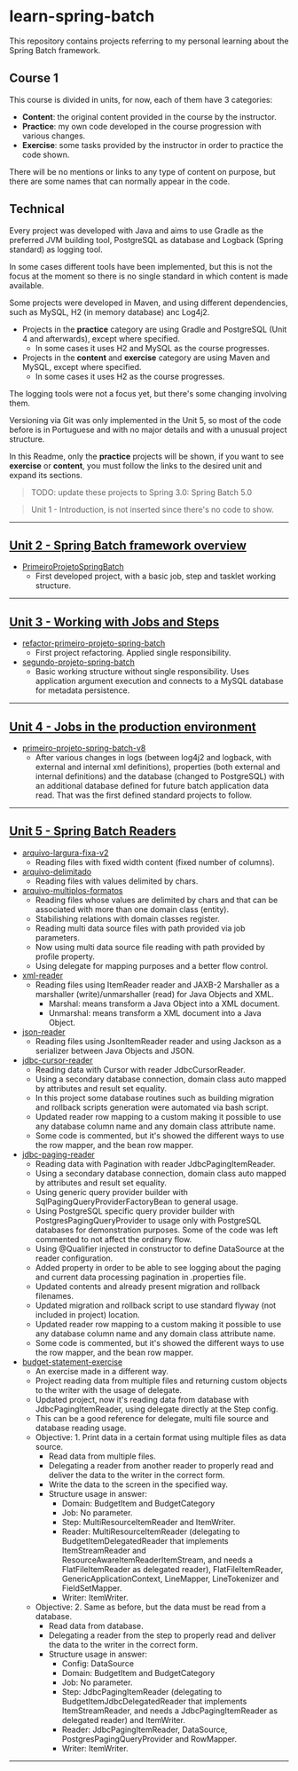 # learn-spring-batch

This repository contains projects referring to my personal learning about the Spring Batch framework.

## Course 1

This course is divided in units, for now, each of them have 3 categories:
- **Content**: the original content provided in the course by the instructor.
- **Practice**: my own code developed in the course progression with various changes.
- **Exercise**: some tasks provided by the instructor in order to practice the code shown.

There will be no mentions or links to any type of content on purpose, but there are some names that can normally appear in the code.

## Technical

Every project was developed with Java and aims to use Gradle as the preferred JVM building tool, PostgreSQL as database and Logback (Spring standard) as logging tool.

In some cases different tools have been implemented, but this is not the focus at the moment so there is no single standard in which content is made available.

Some projects were developed in Maven, and using different dependencies, such as MySQL, H2 (in memory database) anc Log4j2.

- Projects in the **practice** category are using Gradle and PostgreSQL (Unit 4 and afterwards), except where specified.
    - In some cases it uses H2 and MySQL as the course progresses.
- Projects in the **content** and **exercise** category are using Maven and MySQL, except where specified.
    - In some cases it uses H2 as the course progresses.

The logging tools were not a focus yet, but there's some changing involving them.

Versioning via Git was only implemented in the Unit 5, so most of the code before is in Portuguese and with no major details and with a unusual project structure.

In this Readme, only the **practice** projects will be shown, if you want to see **exercise** or **content**, you must follow the links to the desired unit and expand its sections.

> TODO: update these projects to Spring 3.0: Spring Batch 5.0

> Unit 1 - Introduction, is not inserted since there's no code to show.

---

## [Unit 2 - Spring Batch framework overview](course_01/unit_02)

- [PrimeiroProjetoSpringBatch](course_01/unit_02/practice/primeiro-projeto-spring-batch)
    - First developed project, with a basic job, step and tasklet working structure.

---

## [Unit 3 - Working with Jobs and Steps](course_01/unit_03)

- [refactor-primeiro-projeto-spring-batch](course_01/unit_03/practice/refactor-primeiro-projeto-spring-batch)
    - First project refactoring. Applied single responsibility.
- [segundo-projeto-spring-batch](course_01/unit_03/practice/segundo-projeto-spring-batch)
    - Basic working structure without single responsibility. Uses application argument execution and connects to a MySQL database for metadata persistence.

---

## [Unit 4 - Jobs in the production environment](course_01/unit_04)

- [primeiro-projeto-spring-batch-v8](course_01/unit_04/practice/primeiro-projeto-spring-batch-v8)
    - After various changes in logs (between log4j2 and logback, with external and internal xml definitions), properties (both external and internal definitions) and the database (changed to PostgreSQL) with an additional database defined for future batch application data read. That was  the first defined standard projects to follow.
---

## [Unit 5 - Spring Batch Readers](course_01/unit_05)

- [arquivo-largura-fixa-v2](course_01/unit_05/practice/arquivo-largura-fixa-v2)
    - Reading files with fixed width content (fixed number of columns).
- [arquivo-delimitado](course_01/unit_05/practice/arquivo-delimitado)
    - Reading files with values delimited by chars.
- [arquivo-multiplos-formatos](course_01/unit_05/practice/arquivo-multiplos-formatos)
    - Reading files whose values are delimited by chars and that can be associated with more than one domain class (entity).
    - Stabilishing relations with domain classes register.
    - Reading multi data source files with path provided via job parameters.
    - Now using multi data source file reading with path provided by profile property.
    - Using delegate for mapping purposes and a better flow control.
- [xml-reader](course_01/unit_05/practice/xml-reader)
    - Reading files using ItemReader reader and JAXB-2 Marshaller as a marshaller (write)/unmarshaller (read) for Java Objects and XML.
        - Marshal: means transform a Java Object into a XML document.
        - Unmarshal: means transform a XML document into a Java Object.
- [json-reader](course_01/unit_05/practice/json-reader)
    - Reading files using JsonItemReader reader and using Jackson as a serializer between Java Objects and JSON.
- [jdbc-cursor-reader](course_01/unit_05/practice/jdbc-cursor-reader)
    - Reading data with Cursor with reader JdbcCursorReader.
    - Using a secondary database connection, domain class auto mapped by attributes and result set equality.
    - In this project some database routines such as building migration and rollback scripts generation were automated via bash script.
    - Updated reader row mapping to a custom making it possible to use any database column name and any domain class attribute name.
    - Some code is commented, but it's showed the different ways to use the row mapper, and the bean row mapper.
- [jdbc-paging-reader](course_01/unit_05/practice/jdbc-paging-reader)
    - Reading data with Pagination with reader JdbcPagingItemReader.
    - Using a secondary database connection, domain class auto mapped by attributes and result set equality.
    - Using generic query provider builder with SqlPagingQueryProviderFactoryBean to general usage.
    - Using PostgreSQL specific query provider builder with PostgresPagingQueryProvider to usage only with PostgreSQL databases for demonstration purposes. Some of the code was left commented to not affect the ordinary flow.
    - Using @Qualifier injected in constructor to define DataSource at the reader configuration.
    - Added property in order to be able to see logging about the paging and current data processing pagination in .properties file.
    - Updated contents and already present migration and rollback filenames.
    - Updated migration and rollback script to use standard flyway (not included in project) location.
    - Updated reader row mapping to a custom making it possible to use any database column name and any domain class attribute name.
    - Some code is commented, but it's showed the different ways to use the row mapper, and the bean row mapper.
- [budget-statement-exercise](course_01/unit_05/exercise/T6-budget-statement-Resposta/budget-statement-exercise)
    - An exercise made in a different way.
    - Project reading data from multiple files and returning custom objects to the writer with the usage of delegate.
    - Updated project, now it's reading data from database with JdbcPagingItemReader, using delegate directly at the Step config.
    - This can be a good reference for delegate, multi file source and database reading usage.
    - Objective: 1. Print data in a certain format using multiple files as data source.
        - Read data from multiple files.
        - Delegating a reader from another reader to properly read and deliver the data to the writer in the correct form.
        - Write the data to the screen in the specified way.
        - Structure usage in answer:
            - Domain: BudgetItem and BudgetCategory
            - Job: No parameter.
            - Step: MultiResourceItemReader and ItemWriter.
            - Reader: MultiResourceItemReader (delegating to BudgetItemDelegatedReader that implements ItemStreamReader and ResourceAwareItemReaderItemStream, and needs a FlatFileItemReader as delegated reader), FlatFileItemReader, GenericApplicationContext,  LineMapper, LineTokenizer and FieldSetMapper.
            - Writer: ItemWriter.
    - Objective: 2. Same as before, but the data must be read from a database.
        - Read data from database.
        - Delegating a reader from the step to properly read and deliver the data to the writer in the correct form.
        - Structure usage in answer:
            - Config: DataSource
            - Domain: BudgetItem and BudgetCategory
            - Job: No parameter.
            - Step: JdbcPagingItemReader (delegating to BudgetItemJdbcDelegatedReader that implements ItemStreamReader, and needs a JdbcPagingItemReader as delegated reader) and ItemWriter.
            - Reader: JdbcPagingItemReader, DataSource, PostgresPagingQueryProvider and RowMapper.
            - Writer: ItemWriter.

---




<!-- 

<details><summary>Details</summary>

</details>
- [x](x)
    - x
    - x
- [x](x)
    - x
    - x
- [x](x)
    - x
    - x
- [x](x)
    - x
    - x
- [x](x)
    - x
    - x
- [x](x)
    - x
    - x
-->

